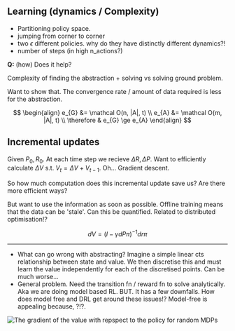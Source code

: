 

## Learning (dynamics / Complexity)

- Partitioning policy space.
- jumping from corner to corner
- two $\epsilon$ different policies. why do they have distinctly different dynamics?!
- number of steps (in high n_actions?)


__Q:__ (how) Does it help?

Complexity of finding the abstraction + solving vs solving ground problem.


Want to show that. The convergence rate / amount of data required is less for the abstraction.

$$
\begin{align}
e_{G} &= \mathcal O(n, |A|, t) \\
e_{A} &= \mathcal O(m, |A|, t) \\
\therefore & e_{G} \ge e_{A}
\end{align}
$$


## Incremental updates

Given $P_0, R_0$.
At each time step we recieve $\Delta R, \Delta P$.
Want to efficiently calculate $\Delta V$ s.t. $V_t = \Delta V + V_{t-1}$.
Oh... Gradient descent.

So how much computation does this incremental update save us?
Are there more efficient ways?

But want to use the information as soon as possible. Offline training means that the data can be 'stale'. Can this be quantified.
Related to distributed optimisation!?

$$
dV = (I-\gamma dP \pi)^{-1}dr \pi
$$



***

- What can go wrong with abstracting? Imagine a simple linear cts relationship between state and value. We then discretise this and must learn the value independently for each of the discretised points. Can be much worse...
- General problem. Need the transition fn / reward fn to solve analytically. Aka we are doing model based RL. BUT. It has a few downfalls. How does model free and DRL get around these issues!? Model-free is appealing because, ?!?.


![The gradient of the value with repspect to the policy for random MDPs](../pictures/polytope-vector-fields.png)

